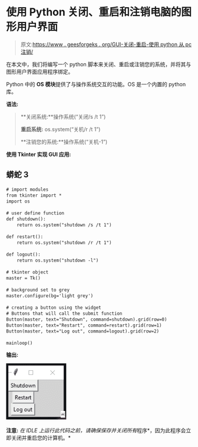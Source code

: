 # 使用 Python 关闭、重启和注销电脑的图形用户界面

> 原文:[https://www . geesforgeks . org/GUI-关闭-重启-使用 python 从 pc 注销/](https://www.geeksforgeeks.org/gui-to-shutdown-restart-and-logout-from-the-pc-using-python/)

在本文中，我们将编写一个 python 脚本来关闭、重启或注销您的系统，并将其与图形用户界面应用程序绑定。

Python 中的 **OS 模块**提供了与操作系统交互的功能。OS 是一个内置的 python 库。

**语法:**

> **关闭系统:**操作系统(“关闭/s /t 1”)
> 
> **重启系统:** os.system(“关机/r /t 1”)
> 
> **注销您的系统:**操作系统(“关机-1”)

**使用 Tkinter 实现 GUI 应用:**

## 蟒蛇 3

```
# import modules
from tkinter import *
import os

# user define function
def shutdown():
    return os.system("shutdown /s /t 1")

def restart():
    return os.system("shutdown /r /t 1")

def logout():
    return os.system("shutdown -l")

# tkinter object
master = Tk()

# background set to grey
master.configure(bg='light grey')

# creating a button using the widget
# Buttons that will call the submit function
Button(master, text="Shutdown", command=shutdown).grid(row=0)
Button(master, text="Restart", command=restart).grid(row=1)
Button(master, text="Log out", command=logout).grid(row=2)

mainloop()
```

**输出:**

![](img/a2b249212bed2638d4127f17cd68372d.png)

**注意:** *在 IDLE 上运行此代码之前，请确保保存并关闭所有*程序*，因为此程序会立即关闭并重启您的计算机。*